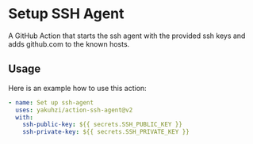 # Setup SSH Agent

A GitHub Action that starts the ssh agent with the provided ssh keys and adds github.com to the known hosts.

Usage
-------
Here is an example how to use this action:

```yaml
- name: Set up ssh-agent
  uses: yakuhzi/action-ssh-agent@v2
  with:
    ssh-public-key: ${{ secrets.SSH_PUBLIC_KEY }}
    ssh-private-key: ${{ secrets.SSH_PRIVATE_KEY }}
```
